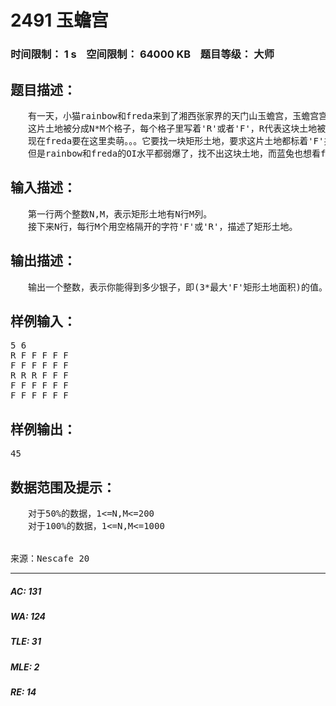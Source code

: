 # 2491 玉蟾宫   
### 时间限制： 1 s&nbsp;&nbsp;&nbsp;&nbsp;空间限制： 64000 KB&nbsp;&nbsp;&nbsp;&nbsp;题目等级： 大师  
## 题目描述：  

<pre>
　　有一天，小猫rainbow和freda来到了湘西张家界的天门山玉蟾宫，玉蟾宫宫主蓝兔盛情地款待了它们，并赐予它们一片土地。
　　这片土地被分成N*M个格子，每个格子里写着'R'或者'F'，R代表这块土地被赐予了rainbow，F代表这块土地被赐予了freda。  
　　现在freda要在这里卖萌。。。它要找一块矩形土地，要求这片土地都标着'F'并且面积最大。  
　　但是rainbow和freda的OI水平都弱爆了，找不出这块土地，而蓝兔也想看freda卖萌（她显然是不会编程的……），所以它们决定，如果你找到的土地面积为S，它们每人给你S两银子。
</pre>
  
  
## 输入描述：  

<pre>
　　第一行两个整数N,M，表示矩形土地有N行M列。  
　　接下来N行，每行M个用空格隔开的字符'F'或'R'，描述了矩形土地。
</pre>
  
  
## 输出描述：  

<pre>
　　输出一个整数，表示你能得到多少银子，即(3*最大'F'矩形土地面积)的值。
</pre>
  
  
## 样例输入：  

<pre>
5 6  
R F F F F F  
F F F F F F  
R R R F F F  
F F F F F F  
F F F F F F
</pre>
  
  
## 样例输出：  

<pre>
45
</pre>
  
  
## 数据范围及提示：  

<pre>
　　对于50%的数据，1<=N,M<=200  
　　对于100%的数据，1<=N,M<=1000
  

来源：Nescafe 20
</pre>
  
  
***  

##### AC: 131  
##### WA: 124  
##### TLE: 31  
##### MLE: 2  
##### RE: 14  
